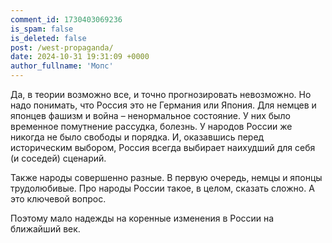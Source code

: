 ```yaml
---
comment_id: 1730403069236
is_spam: false
is_deleted: false
post: /west-propaganda/
date: 2024-10-31 19:31:09 +0000
author_fullname: 'Мопс'
---
```


Да, в теории возможно все, и точно прогнозировать невозможно. Но надо понимать, что Россия это не Германия или Япония. Для немцев и японцев фашизм и война – ненормальное состояние. У них было временное помутнение рассудка, болезнь. У народов России же никогда не было свободы и порядка. И, оказавшись перед историческим выбором, Россия всегда выбирает наихудший для себя (и соседей) сценарий.

Также народы совершенно разные. В первую очередь, немцы и японцы трудолюбивые. Про народы России такое, в целом, сказать сложно. А это ключевой вопрос.

Поэтому мало надежды на коренные изменения в России на ближайший век.
